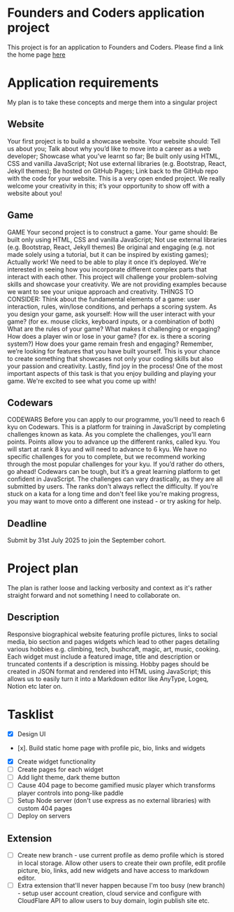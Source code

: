 # Founders and Coders application project
This project is for an application to Founders and Coders. Please find a link the home page [here](https://curious-liberal.github.io/curious-liberal/src/index.html)

# Application requirements
My plan is to take these concepts and merge them into a singular project

## Website
Your first project is to build a showcase website. Your website should:
Tell us about you;
Talk about why you’d like to move into a career as a web developer;
Showcase what you’ve learnt so far;
Be built only using HTML, CSS and vanilla JavaScript;
Not use external libraries (e.g. Bootstrap, React, Jekyll themes);
Be hosted on GitHub Pages;
Link back to the GitHub repo with the code for your website.
This is a very open ended project. We really welcome your creativity in this; it’s your opportunity to show off with a website about you!

## Game
GAME
Your second project is to construct a game. Your game should:
Be built only using HTML, CSS and vanilla JavaScript;
Not use external libraries (e.g. Bootstrap, React, Jekyll themes)
Be original and engaging (e.g. not made solely using a tutorial, but it can be inspired by existing games);
Actually work! We need to be able to play it once it’s deployed.
We're interested in seeing how you incorporate different complex parts that interact with each other.
This project will challenge your problem-solving skills and showcase your creativity. We are not providing examples because we want to see your unique approach and creativity.
THINGS TO CONSIDER:
Think about the fundamental elements of a game: user interaction, rules, win/lose conditions, and perhaps a scoring system.
As you design your game, ask yourself:
How will the user interact with your game? (for ex. mouse clicks, keyboard inputs, or a combination of both)
What are the rules of your game?
What makes it challenging or engaging?
How does a player win or lose in your game? (for ex. is there a scoring system?)
How does your game remain fresh and engaging?
Remember, we’re looking for features that you have built yourself. This is your chance to create something that showcases not only your coding skills but also your passion and creativity.
Lastly, find joy in the process! One of the most important aspects of this task is that you enjoy building and playing your game. We're excited to see what you come up with!


## Codewars
CODEWARS
Before you can apply to our programme, you'll need to reach 6 kyu on Codewars. This is a platform for training in JavaScript by completing challenges known as kata.
As you complete the challenges, you'll earn points. Points allow you to advance up the different ranks, called kyu. You will start at rank 8 kyu and will need to advance to 6 kyu.
We have no specific challenges for you to complete, but we recommend working through the most popular challenges for your kyu. If you’d rather do others, go ahead!
Codewars can be tough, but it’s a great learning platform to get confident in JavaScript. The challenges can vary drastically, as they are all submitted by users. The ranks don't always reflect the difficulty. If you're stuck on a kata for a long time and don't feel like you're making progress, you may want to move onto a different one instead - or try asking for help.


## Deadline
Submit by 31st July 2025 to join the September cohort.

# Project plan
The plan is rather loose and lacking verbosity and context as it's rather straight forward and not something I need to collaborate on.

## Description
Responsive biographical website featuring profile pictures, links to social media, bio section and pages widgets which lead to other pages detailing various hobbies e.g. climbing, tech, bushcraft, magic, art, music, cooking. Each widget must include a featured image, title and description or truncated contents if a description is missing. Hobby pages should be created in JSON format and rendered into HTML using JavaScript; this allows us to easily turn it into a Markdown editor like AnyType, Logeq, Notion etc later on.

# Tasklist
- [x] Design UI
- [x]. Build static home page with profile pic, bio, links and widgets
- [x] Create widget functionality
- [ ] Create pages for each widget
- [ ] Add light theme, dark theme button
- [ ] Cause 404 page to become gamified music player which transforms player controls into pong-like paddle
- [ ] Setup Node server (don't use express as no external libraries) with custom 404 pages
- [ ] Deploy on servers

## Extension
- [ ] Create new branch - use current profile as demo profile which is stored in local storage. Allow other users to create their own profile, edit profile picture, bio, links, add new widgets and have access to markdown editor.
- [ ] Extra extension that'll never happen because I'm too busy (new branch) - setup user account creation, cloud service and configure with CloudFlare API to allow users to buy domain, login publish site etc.
